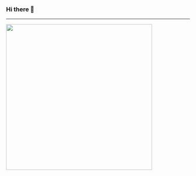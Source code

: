 ### Hi there 👋

<hr>

<img src="https://wakatime.com/share/@Pushpender98/62d6eda2-8784-40af-b42a-b8d41f862248.svg" height="400">

